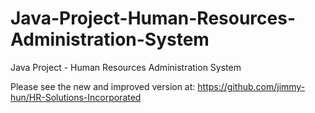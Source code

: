 # Java-Project-Human-Resources-Administration-System
Java Project - Human Resources Administration System

Please see the new and improved version at: https://github.com/jimmy-hun/HR-Solutions-Incorporated
